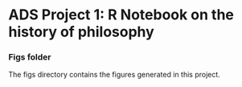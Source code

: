 # ADS Project 1:  R Notebook on the history of philosophy

### Figs folder

The figs directory contains the figures generated in this project.